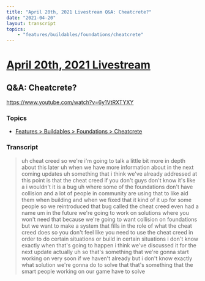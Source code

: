```yaml
---
title: "April 20th, 2021 Livestream Q&A: Cheatcrete?"
date: "2021-04-20"
layout: transcript
topics:
    - "features/buildables/foundations/cheatcrete"
---
```

# [April 20th, 2021 Livestream](../2021-04-20.md)
## Q&A: Cheatcrete?
https://www.youtube.com/watch?v=6y1VtRXTYXY

### Topics
* [Features > Buildables > Foundations > Cheatcrete](../topics/features/buildables/foundations/cheatcrete.md)

### Transcript

> uh cheat creed so we're i'm going to talk a little bit more in depth about this later uh when we have more information about in the next coming updates uh something that i think we've already addressed at this point is that the cheat creed if you don't guys don't know it's like a i wouldn't it is a bug uh where some of the foundations don't have collision and a lot of people in community are using that to like aid them when building and when we fixed that it kind of it up for some people so we reintroduced that bug called the cheat creed even had a name um in the future we're going to work on solutions where you won't need that because we're going to want collision on foundations but we want to make a system that fills in the role of what the cheat creed does so you don't feel like you need to use the cheat creed in order to do certain situations or build in certain situations i don't know exactly when that's going to happen i think we've discussed it for the next update actually uh so that's something that we're gonna start working on very soon if we haven't already but i don't know exactly what solution we're gonna do to solve that that's something that the smart people working on our game have to solve
